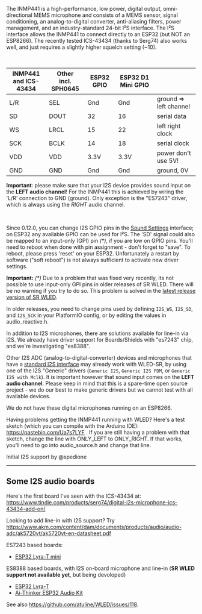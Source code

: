 The INMP441 is a high-performance, low power, digital output, omni-directional MEMS microphone and consists of a MEMS sensor, signal conditioning, an analog-to-digital converter, anti-aliasing filters, power management, and an industry-standard 24-bit I²S interface. The I²S interface allows the INMP441 to connect directly to an ESP32 (but NOT an ESP8266). The recently tested ICS-43434 (thanks to Serg74) also works well, and just requires a slightly higher squelch setting (~10).

<br/>

| INMP441 <br/> and ICS-43434 | Other<br/>incl. SPH0645 | ESP32 GPIO | ESP32 D1 Mini GPIO | |
| ---- | ---- | ---- | ---- | --- |
| L/R | SEL | Gnd | Gnd | ground => left channel
| SD | DOUT | 32 | 16 | serial data
| WS | LRCL | 15 | 22 | left right clock
| SCK | BCLK | 14 | 18 | serial clock
| VDD | VDD | 3.3V | 3.3V | power don't use 5V!
| GND | GND | Gnd | Gnd | ground, 0V

**Important**: please make sure that your I2S device provides sound input on the **LEFT audio channel**! For the INMP441 this is achieved by wiring the 'L/R' connection to GND (ground). Only exception is the "ES7243" driver, which is always using the _RIGHT_ audio channel.

<br/>

Since 0.12.0, you can change I2S GPIO pins in the [Sound Settings](https://github.com/atuline/WLED/wiki/Sound-Settings) interface; on ESP32 any available GPIO can be used for I²S. The 'SD' signal could also be mapped to an input-only (GPI) pin _(*)_, if you are low on GPIO pins. You'll need to reboot when done with pin assignment - don't forget to "save". To reboot, please press 'reset' on your ESP32. Unfortunately a restart by software ("soft reboot") is not always sufficient to activate new driver settings.

**Important:** _(*)_ Due to a problem that was fixed very recently, its not possible to use input-only GPI pins in older releases of SR WLED. There will be no warning if you try to do so. This problem is solved in the [latest release version of SR WLED](https://github.com/atuline/WLED/releases).


In older releases, you need to change pins used by defining `I2S_WS`, `I2S_SD`, and `I2S_SCK` in your PlatformIO config, or by editing the values in audio_reactive.h. 

In addition to I2S microphones, there are solutions available for line-in via I2S. We already have driver support for Boards/Shields with "es7243" chip, and we're investigating "es8388". 

Other I2S ADC (analog-to-digital-converter) devices and microphones that have a [standard I2S interface](https://en.m.wikipedia.org/wiki/I%C2%B2S) may already work with WLED-SR, by using one of the I2S "Generic" drivers (`Generic I2S`, `Generic I2S PDM`, or `Generic I2S with Mclk`). It is important however that sound input comes on the **LEFT audio channel**. Please keep in mind that this is a spare-time open source project - we do our best to make generic drivers but we cannot test with all available devices.

We do not have these digital microphones running on an ESP8266.

Having problems getting the INMP441 running with WLED? Here's a test sketch (which you can compile with the Arduino IDE): https://pastebin.com/Ua7s7LYF
. If you are still having a problem with that sketch, change the line with ONLY_LEFT to ONLY_RIGHT. If that works, you'll need to go into audio_source.h and change that line.

Initial I2S support by @spedione

<hr/>

## Some I2S audio boards

Here's the first board I've seen with the ICS-43434 at: https://www.tindie.com/products/serg74/digital-i2s-microphone-ics-43434-add-on/

Looking to add line-in with I2S support? Try https://www.akm.com/content/dam/documents/products/audio/audio-adc/ak5720vt/ak5720vt-en-datasheet.pdf


ES7243 based boards:
* [ESP32 Lyra-T mini](https://docs.espressif.com/projects/esp-adf/en/latest/design-guide/dev-boards/board-esp32-lyrat-mini-v1.2.html#esp32-lyrat-mini-v1-2-hardware-reference)

ES8388 based boards, with I2S on-board microphone and line-in (**SR WLED support not available yet**, but being devoloped)
* [ESP32 Lyra-T](https://docs.espressif.com/projects/esp-adf/en/latest/design-guide/dev-boards/board-esp32-lyrat-v4.3.html)
* [Ai-Thinker ESP32 Audio Kit](https://docs.ai-thinker.com/en/esp32-audio-kit)

See also https://github.com/atuline/WLED/issues/118.
